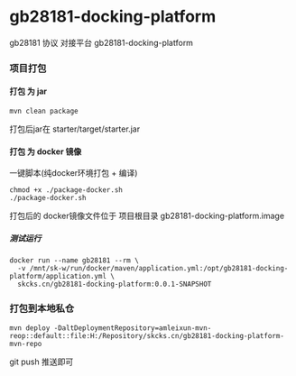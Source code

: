 # gb28181-docking-platform

gb28181 协议 对接平台
gb28181-docking-platform


### 项目打包
#### 打包 为 jar
```shell
mvn clean package
```
打包后jar在 starter/target/starter.jar

#### 打包 为 docker 镜像
一键脚本(纯docker环境打包 + 编译)
```
chmod +x ./package-docker.sh
./package-docker.sh
```
打包后的 docker镜像文件位于 项目根目录 gb28181-docking-platform.image

##### 测试运行
```shell
docker run --name gb28181 --rm \
  -v /mnt/sk-w/run/docker/maven/application.yml:/opt/gb28181-docking-platform/application.yml \
  skcks.cn/gb28181-docking-platform:0.0.1-SNAPSHOT
```

### 打包到本地私仓
```shell
mvn deploy -DaltDeploymentRepository=amleixun-mvn-reop::default::file:H:/Repository/skcks.cn/gb28181-docking-platform-mvn-repo
```
git push 推送即可